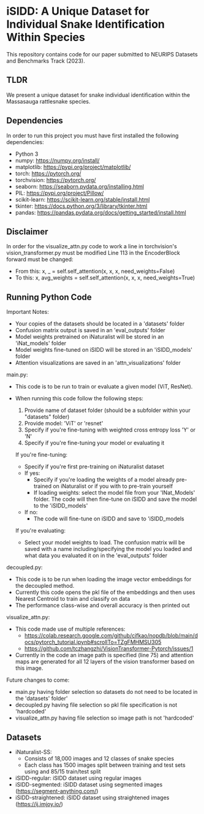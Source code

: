 # iSIDD: A Unique Dataset for Individual Snake Identification Within Species

This repository contains code for our paper submitted to NEURIPS Datasets and Benchmarks Track (2023). 

## TLDR
We present a unique dataset for snake individual identification within the Massasauga rattlesnake species.

## Dependencies 
In order to run this project you must have first installed the following dependencies: 
- Python 3
- numpy: https://numpy.org/install/
- matplotlib: https://pypi.org/project/matplotlib/
- torch: https://pytorch.org/
- torchvision: https://pytorch.org/
- seaborn: https://seaborn.pydata.org/installing.html
- PIL: https://pypi.org/project/Pillow/
- scikit-learn: https://scikit-learn.org/stable/install.html
- tkinter: https://docs.python.org/3/library/tkinter.html
- pandas: https://pandas.pydata.org/docs/getting_started/install.html

## Disclaimer
In order for the visualize_attn.py code to work a line in torchvision's vision_transformer.py must be modified
Line 113 in the EncoderBlock forward must be changed:
- From this: x, _ = self.self_attention(x, x, x, need_weights=False)
- To this: x, avg_weights = self.self_attention(x, x, x, need_weights=True)

## Running Python Code
Important Notes:
- Your copies of the datasets should be located in a 'datasets' folder
- Confusion matrix output is saved in an 'eval_outputs' folder
- Model weights pretrained on iNaturalist will be stored in an 'iNat_models' folder
- Model weights fine-tuned on iSIDD will be stored in an 'iSIDD_models' folder
- Attention visualizations are saved in an 'attn_visualizations' folder 

main.py:
- This code is to be run to train or evaluate a given model (ViT, ResNet).
- When running this code follow the following steps:
  1. Provide name of dataset folder (should be a subfolder within your "datasets" folder)
  2. Provide model: 'ViT' or 'resnet'
  3. Specify if you're fine-tuning with weighted cross entropy loss 'Y' or 'N'
  4. Specify if you're fine-tuning your model or evaluating it
  
  If you're fine-tuning:
    - Specify if you're first pre-training on iNaturalist dataset
    - If yes:
      * Specify if you're loading the weights of a model already pre-trained on iNaturalist or if you with to pre-train yourself
      * If loading weights: select the model file from your 'INat_Models' folder. The code will then fine-tune on iSIDD and save the model to the 'iSIDD_models'
    - If no:
      * The code will fine-tune on iSIDD and save to 'iSIDD_models

  If you're evaluating:
    - Select your model weights to load. The confusion matrix will be saved with a name including/specifying the model you loaded and what data you evaluated it on in the 'eval_outputs' folder
  
decoupled.py:
- This code is to be run when loading the image vector embeddings for the decoupled method. 
- Currently this code opens the pkl file of the embeddings and then uses Nearest Centroid to train and classify on data
- The performance class-wise and overall accuracy is then printed out

visualize_attn.py:
- This code made use of multiple references:
  * https://colab.research.google.com/github/cifkao/nopdb/blob/main/docs/pytorch_tutorial.ipynb#scrollTo=TZgFMHMSU305
  * https://github.com/tczhangzhi/VisionTransformer-Pytorch/issues/1
- Currently in the code an image path is specified (line 75) and attention maps are generated for all 12 layers of the vision transformer based on this image.

Future changes to come:
- main.py having folder selection so datasets do not need to be located in the 'datasets' folder'
- decoupled.py having file selection so pkl file specification is not 'hardcoded'
- visualize_attn.py having file selection so image path is not 'hardcoded'
  


## Datasets
- iNaturalist-SS: 
  * Consists of 18,000 images and 12 classes of snake species
  * Each class has 1500 images split between training and test sets using and 85/15 train/test split
- iSIDD-regular: iSIDD dataset using regular images
- iSIDD-segmented: iSIDD dataset using segmented images (https://segment-anything.com/)
- iSIDD-straightened: iSIDD dataset using straightened images (https://ij.imjoy.io/)
